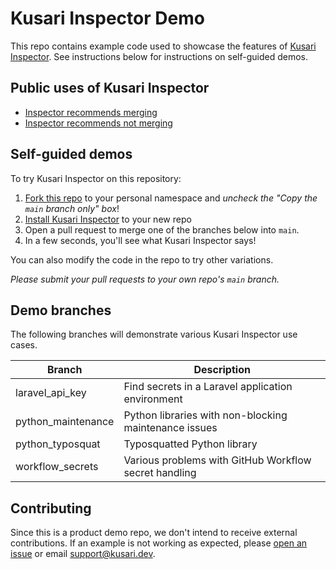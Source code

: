 # Kusari Inspector Demo

This repo contains example code used to showcase the features of [Kusari Inspector](https://kusari.dev/inspector).
See instructions below for instructions on self-guided demos.


## Public uses of Kusari Inspector

* [Inspector recommends merging](https://github.com/search?q=is%3Apr+commenter%3Akusari-inspector%5Bbot%5D+-org%3Akusaridev+-org%3AKusari-Sandbox+%22%E2%9C%85+PROCEED%22&type=pullrequests&query=is%3Apr+commenter%3Akusari-inspector%5Bbot%5D&s=created&o=desc)
* [Inspector recommends not merging](https://github.com/search?q=is%3Apr+commenter%3Akusari-inspector%5Bbot%5D+-org%3Akusaridev+-org%3AKusari-Sandbox+%22DO+NOT+PROCEED%22&type=pullrequests&query=is%3Apr+commenter%3Akusari-inspector%5Bbot%5D&s=created&o=desc)

## Self-guided demos

To try Kusari Inspector on this repository:

1. [Fork this repo](https://github.com/Kusari-Sandbox/inspector-demo-vulnerable/fork) to your personal namespace and *uncheck the "Copy the `main` branch only" box*!
2. [Install Kusari Inspector](https://github.com/apps/kusari-inspector) to your new repo
3. Open a pull request to merge one of the branches below into `main`.
4. In a few seconds, you'll see what Kusari Inspector says!

You can also modify the code in the repo to try other variations.

*Please submit your pull requests to your own repo's `main` branch.*

## Demo branches

The following branches will demonstrate various Kusari Inspector use cases.

| Branch | Description
| ------ | -----------
| laravel_api_key     | Find secrets in a Laravel application environment
| python_maintenance  | Python libraries with non-blocking maintenance issues
| python_typosquat    | Typosquatted Python library
| workflow_secrets    | Various problems with GitHub Workflow secret handling

## Contributing

Since this is a product demo repo, we don't intend to receive external contributions.
If an example is not working as expected, please [open an issue](https://github.com/Kusari-Sandbox/inspector-demo/issues/new/choose) or email support@kusari.dev.
